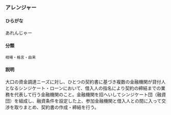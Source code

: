 <div style="display:none;">

## [あ行](securities-terms?id=あ行)

</div>

### アレンジャー

#### ひらがな

あれんじゃー

#### 分類

`相場・格言・由来`

#### 説明

大口の資金調達ニーズに対し、ひとつの契約書に基づき複数の金融機関が貸付人となるシンジケート・ローンにおいて、借入人の指名により契約の締結までの業務を代表して行う金融機関のこと。金融機関を招へいしてシンジケート団（融資団）を組成し、融資条件を設定した上、参加金融機関と借入人との間に入って交渉を取りまとめ、契約書の作成・締結を行う。

<div style="display:none;">

## [か行](securities-terms?id=か行)
## [さ行](securities-terms?id=さ行)
## [た行](securities-terms?id=た行)
## [な行](securities-terms?id=な行)
## [は行](securities-terms?id=は行)
## [ま行](securities-terms?id=ま行)
## [や行](securities-terms?id=や行)
## [ら行](securities-terms?id=ら行)
## [わ行](securities-terms?id=わ行)
## [英数字・記号](securities-terms?id=英数字・記号)

</div>

